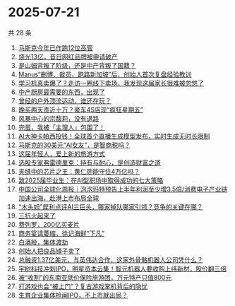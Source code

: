# 2025-07-21

共 28 条

<!-- BEGIN 36KR -->
<!-- 最后更新时间 2025-07-21 01:24:00 +0800 -->
1. [马斯克今年已作跑12位高管](https://36kr.com/p/3385341787324164)
1. [烧光13亿，昔日网红品牌被申请破产](https://36kr.com/p/3385893711806209)
1. [是山姆背叛了阶级，还是中产背叛了国籍？](https://36kr.com/p/3385469766958597)
1. [Manus“删博、裁员、跑路新加坡”后，创始人首次复盘经验教训](https://36kr.com/p/3385465574496646)
1. [学习机真卖爆了？走访一圈线下卖场，我发现这届家长很难被忽悠了](https://36kr.com/p/3385460344166792)
1. [中产厨房最需要的东西，出现了](https://36kr.com/p/3386665418440196)
1. [曾经的户外顶流运动，谁还在玩？](https://36kr.com/p/3385400118361607)
1. [晚买两天贵近十万？豪车4S店现“疯狂星期五”](https://36kr.com/p/3385622047014656)
1. [风暴中心的宗馥莉，没有退路](https://36kr.com/p/3385576683503108)
1. [完蛋，我被「主理人」包围了！](https://36kr.com/p/3386939693235974)
1. [AI大神卡帕西投钱！全球首个直播生成模型发布，实时生成无时长限制](https://36kr.com/p/3385338633633538)
1. [马斯克的30美元“AI女友”，是智商税吗？](https://36kr.com/p/3385345816231425)
1. [这届年轻人，爱上新的旅游方式](https://36kr.com/p/3385576197455618)
1. [选股专家弗雷德里克：持有与耐心，是创造财富之道](https://36kr.com/p/3381023581628162)
1. [夹缝中的芯片之王：黄仁勋能守住4万亿吗？](https://36kr.com/p/3385499143405063)
1. [致2025届毕业生：在AI型职场中取得成功的七大策略](https://36kr.com/p/3349119398320771)
1. [中国公司全球化周报｜泡泡玛特预告上半年利润至少增3.5倍/消费电子产业链加速出海，赴港上市布局全球](https://36kr.com/p/3386058515627777)
1. [“木头姐”犀利点评AI三巨头，哪家掉队哪家引领？竞争的关键在哪？](https://36kr.com/p/3385110496352390)
1. [三抗火起来了](https://36kr.com/p/3385829478792961)
1. [费列罗，200亿买麦片](https://36kr.com/p/3385335661837831)
1. [商务宴请萎缩，徐记海鲜“下凡”](https://36kr.com/p/3385826446655236)
1. [白酒股，集体渡劫](https://36kr.com/p/3385702884802312)
1. [创始人把良品铺子卖了](https://36kr.com/p/3384496156360197)
1. [总融资1.37亿美元，与英伟达合作，这家外骨骼机器人公司凭什么？](https://36kr.com/p/3386543773449991)
1. [宇树科技冲刺IPO，明星资本云集！智元机器人要收购上纬新材，股价翻三倍](https://36kr.com/p/3385948875505411)
1. [被“收割”的东南亚低价保险旅游团，万元特产只值800元](https://36kr.com/p/3385621936832008)
1. [打游戏也会“被上门”？复古游戏掌机背后的隐忧](https://36kr.com/p/3385742927232516)
1. [生育企业集体抢闸IPO，不上市就出局？](https://36kr.com/p/3386543638839041)
<!-- END 36KR -->